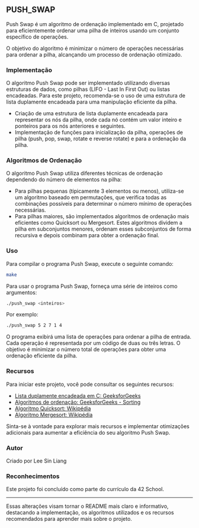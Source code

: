 ## PUSH_SWAP

Push Swap é um algoritmo de ordenação implementado em C, projetado para eficientemente ordenar uma pilha de inteiros usando um conjunto específico de operações.

O objetivo do algoritmo é minimizar o número de operações necessárias para ordenar a pilha, alcançando um processo de ordenação otimizado.

### Implementação

O algoritmo Push Swap pode ser implementado utilizando diversas estruturas de dados, como pilhas (LIFO - Last In First Out) ou listas encadeadas. Para este projeto, recomenda-se o uso de uma estrutura de lista duplamente encadeada para uma manipulação eficiente da pilha.

- Criação de uma estrutura de lista duplamente encadeada para representar os nós da pilha, onde cada nó contém um valor inteiro e ponteiros para os nós anteriores e seguintes.
- Implementação de funções para inicialização da pilha, operações de pilha (push, pop, swap, rotate e reverse rotate) e para a ordenação da pilha.

### Algoritmos de Ordenação

O algoritmo Push Swap utiliza diferentes técnicas de ordenação dependendo do número de elementos na pilha:

- Para pilhas pequenas (tipicamente 3 elementos ou menos), utiliza-se um algoritmo baseado em permutações, que verifica todas as combinações possíveis para determinar o número mínimo de operações necessárias.
- Para pilhas maiores, são implementados algoritmos de ordenação mais eficientes como Quicksort ou Mergesort. Estes algoritmos dividem a pilha em subconjuntos menores, ordenam esses subconjuntos de forma recursiva e depois combinam para obter a ordenação final.

### Uso

Para compilar o programa Push Swap, execute o seguinte comando:

```bash
make
```

Para usar o programa Push Swap, forneça uma série de inteiros como argumentos:

```bash
./push_swap <inteiros>
```

Por exemplo:

```bash
./push_swap 5 2 7 1 4
```

O programa exibirá uma lista de operações para ordenar a pilha de entrada. Cada operação é representada por um código de duas ou três letras. O objetivo é minimizar o número total de operações para obter uma ordenação eficiente da pilha.

### Recursos

Para iniciar este projeto, você pode consultar os seguintes recursos:

- [Lista duplamente encadeada em C: GeeksforGeeks](https://www.geeksforgeeks.org/doubly-linked-list/)
- [Algoritmos de ordenação: GeeksforGeeks - Sorting](https://www.geeksforgeeks.org/sorting-algorithms/)
- [Algoritmo Quicksort: Wikipédia](https://en.wikipedia.org/wiki/Quicksort)
- [Algoritmo Mergesort: Wikipédia](https://en.wikipedia.org/wiki/Merge_sort)

Sinta-se à vontade para explorar mais recursos e implementar otimizações adicionais para aumentar a eficiência do seu algoritmo Push Swap.

### Autor

Criado por Lee Sin Liang

### Reconhecimentos

Este projeto foi concluído como parte do currículo da 42 School.

---

Essas alterações visam tornar o README mais claro e informativo, destacando a implementação, os algoritmos utilizados e os recursos recomendados para aprender mais sobre o projeto.

